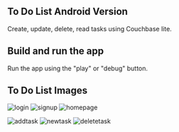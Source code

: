 
## To Do List Android Version

Create, update, delete, read tasks using Couchbase lite.

## Build and run the app

Run the app using the "play" or "debug" button.

## To Do List Images
![login](https://user-images.githubusercontent.com/48391281/113480904-70e99800-949f-11eb-9cbf-0be0981c69db.jpeg) ![signup](https://user-images.githubusercontent.com/48391281/113480906-71822e80-949f-11eb-8d89-413a899f8b1b.jpeg) ![homepage](https://user-images.githubusercontent.com/48391281/113480903-70510180-949f-11eb-90c3-c92f1a07658b.jpeg)

![addtask](https://user-images.githubusercontent.com/48391281/113480900-6e873e00-949f-11eb-951b-6866878b9769.jpeg) ![newtask](https://user-images.githubusercontent.com/48391281/113480905-70e99800-949f-11eb-89dd-9ed0beb4ccbf.jpeg) ![deletetask](https://user-images.githubusercontent.com/48391281/113480902-6fb86b00-949f-11eb-9704-76853c6fcfef.jpeg)




